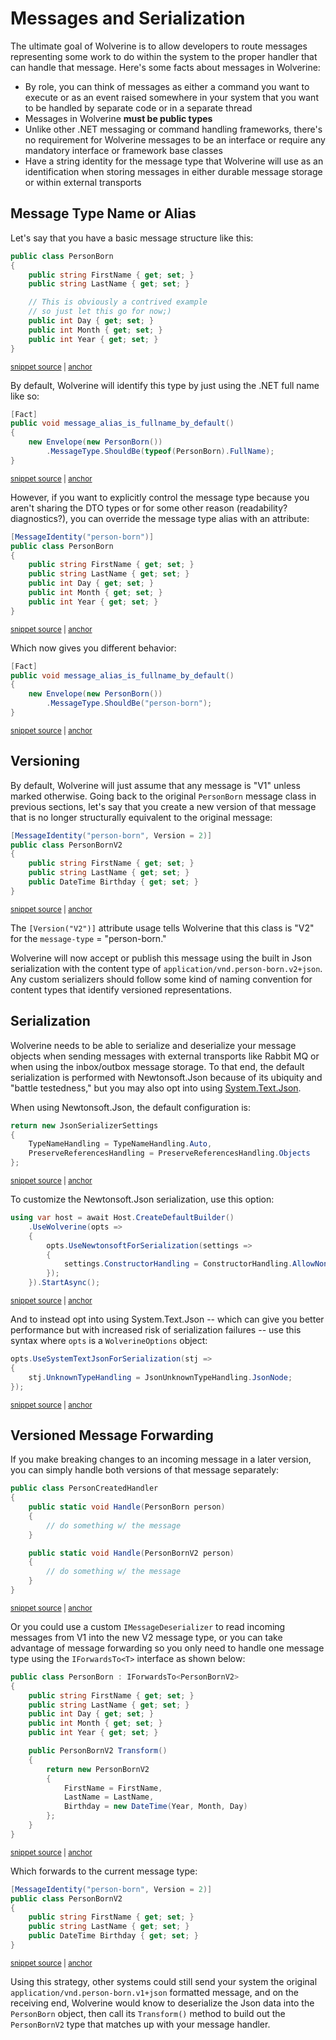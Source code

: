 # Messages and Serialization

The ultimate goal of Wolverine is to allow developers to route messages representing some work to do within the system
to the proper handler that can handle that message. Here's some facts about messages in Wolverine:

* By role, you can think of messages as either a command you want to execute or as an event raised somewhere in your system
  that you want to be handled by separate code or in a separate thread
* Messages in Wolverine **must be public types**
* Unlike other .NET messaging or command handling frameworks, there's no requirement for Wolverine messages to be an interface or require any mandatory interface or framework base classes
* Have a string identity for the message type that Wolverine will use as an identification when storing messages
  in either durable message storage or within external transports

## Message Type Name or Alias

Let's say that you have a basic message structure like this:

<!-- snippet: sample_PersonBorn1 -->
<a id='snippet-sample_personborn1'></a>
```cs
public class PersonBorn
{
    public string FirstName { get; set; }
    public string LastName { get; set; }

    // This is obviously a contrived example
    // so just let this go for now;)
    public int Day { get; set; }
    public int Month { get; set; }
    public int Year { get; set; }
}
```
<sup><a href='https://github.com/JasperFx/wolverine/blob/main/src/Samples/DocumentationSamples/MessageVersioning.cs#L13-L27' title='Snippet source file'>snippet source</a> | <a href='#snippet-sample_personborn1' title='Start of snippet'>anchor</a></sup>
<!-- endSnippet -->

By default, Wolverine will identify this type by just using the .NET full name like so:

<!-- snippet: sample_ootb_message_alias -->
<a id='snippet-sample_ootb_message_alias'></a>
```cs
[Fact]
public void message_alias_is_fullname_by_default()
{
    new Envelope(new PersonBorn())
        .MessageType.ShouldBe(typeof(PersonBorn).FullName);
}
```
<sup><a href='https://github.com/JasperFx/wolverine/blob/main/src/Samples/DocumentationSamples/MessageVersioning.cs#L32-L41' title='Snippet source file'>snippet source</a> | <a href='#snippet-sample_ootb_message_alias' title='Start of snippet'>anchor</a></sup>
<!-- endSnippet -->

However, if you want to explicitly control the message type because you aren't sharing the DTO types or for some
other reason (readability? diagnostics?), you can override the message type alias with an attribute:

<!-- snippet: sample_override_message_alias -->
<a id='snippet-sample_override_message_alias'></a>
```cs
[MessageIdentity("person-born")]
public class PersonBorn
{
    public string FirstName { get; set; }
    public string LastName { get; set; }
    public int Day { get; set; }
    public int Month { get; set; }
    public int Year { get; set; }
}
```
<sup><a href='https://github.com/JasperFx/wolverine/blob/main/src/Samples/DocumentationSamples/MessageVersioning.cs#L47-L59' title='Snippet source file'>snippet source</a> | <a href='#snippet-sample_override_message_alias' title='Start of snippet'>anchor</a></sup>
<!-- endSnippet -->

Which now gives you different behavior:

<!-- snippet: sample_explicit_message_alias -->
<a id='snippet-sample_explicit_message_alias'></a>
```cs
[Fact]
public void message_alias_is_fullname_by_default()
{
    new Envelope(new PersonBorn())
        .MessageType.ShouldBe("person-born");
}
```
<sup><a href='https://github.com/JasperFx/wolverine/blob/main/src/Samples/DocumentationSamples/MessageVersioning.cs#L63-L72' title='Snippet source file'>snippet source</a> | <a href='#snippet-sample_explicit_message_alias' title='Start of snippet'>anchor</a></sup>
<!-- endSnippet -->

## Versioning

By default, Wolverine will just assume that any message is "V1" unless marked otherwise.
Going back to the original `PersonBorn` message class in previous sections, let's say that you
create a new version of that message that is no longer structurally equivalent to the original message:

<!-- snippet: sample_PersonBorn_V2 -->
<a id='snippet-sample_personborn_v2'></a>
```cs
[MessageIdentity("person-born", Version = 2)]
public class PersonBornV2
{
    public string FirstName { get; set; }
    public string LastName { get; set; }
    public DateTime Birthday { get; set; }
}
```
<sup><a href='https://github.com/JasperFx/wolverine/blob/main/src/Samples/DocumentationSamples/MessageVersioning.cs#L78-L88' title='Snippet source file'>snippet source</a> | <a href='#snippet-sample_personborn_v2' title='Start of snippet'>anchor</a></sup>
<!-- endSnippet -->

The `[Version("V2")]` attribute usage tells Wolverine that this class is "V2" for the `message-type` = "person-born."

Wolverine will now accept or publish this message using the built in Json serialization with the content type of `application/vnd.person-born.v2+json`.
Any custom serializers should follow some kind of naming convention for content types that identify versioned representations.


## Serialization

Wolverine needs to be able to serialize and deserialize your message objects when sending messages with external transports like Rabbit MQ or when using the inbox/outbox message storage.
To that end, the default serialization is performed with Newtonsoft.Json because of its ubiquity and "battle testedness," but
you may also opt into using [System.Text.Json](https://docs.microsoft.com/en-us/dotnet/api/system.text.json?view=net-6.0).

When using Newtonsoft.Json, the default configuration is:

<!-- snippet: sample_default_newtonsoft_settings -->
<a id='snippet-sample_default_newtonsoft_settings'></a>
```cs
return new JsonSerializerSettings
{
    TypeNameHandling = TypeNameHandling.Auto,
    PreserveReferencesHandling = PreserveReferencesHandling.Objects
};
```
<sup><a href='https://github.com/JasperFx/wolverine/blob/main/src/Wolverine/Runtime/Serialization/NewtonsoftSerializer.cs#L132-L140' title='Snippet source file'>snippet source</a> | <a href='#snippet-sample_default_newtonsoft_settings' title='Start of snippet'>anchor</a></sup>
<!-- endSnippet -->

To customize the Newtonsoft.Json serialization, use this option:

<!-- snippet: sample_CustomizingJsonSerialization -->
<a id='snippet-sample_customizingjsonserialization'></a>
```cs
using var host = await Host.CreateDefaultBuilder()
    .UseWolverine(opts =>
    {
        opts.UseNewtonsoftForSerialization(settings =>
        {
            settings.ConstructorHandling = ConstructorHandling.AllowNonPublicDefaultConstructor;
        });
    }).StartAsync();
```
<sup><a href='https://github.com/JasperFx/wolverine/blob/main/src/Samples/DocumentationSamples/MessageVersioning.cs#L162-L173' title='Snippet source file'>snippet source</a> | <a href='#snippet-sample_customizingjsonserialization' title='Start of snippet'>anchor</a></sup>
<!-- endSnippet -->

And to instead opt into using System.Text.Json -- which can give you better performance but with
increased risk of serialization failures -- use this syntax where `opts` is a `WolverineOptions` object:

<!-- snippet: sample_opting_into_STJ -->
<a id='snippet-sample_opting_into_stj'></a>
```cs
opts.UseSystemTextJsonForSerialization(stj =>
{
    stj.UnknownTypeHandling = JsonUnknownTypeHandling.JsonNode;
});
```
<sup><a href='https://github.com/JasperFx/wolverine/blob/main/src/Testing/CoreTests/Transports/Local/local_integration_specs.cs#L26-L33' title='Snippet source file'>snippet source</a> | <a href='#snippet-sample_opting_into_stj' title='Start of snippet'>anchor</a></sup>
<!-- endSnippet -->


## Versioned Message Forwarding

If you make breaking changes to an incoming message in a later version, you can simply handle both versions of that message separately:

<!-- snippet: sample_PersonCreatedHandler -->
<a id='snippet-sample_personcreatedhandler'></a>
```cs
public class PersonCreatedHandler
{
    public static void Handle(PersonBorn person)
    {
        // do something w/ the message
    }

    public static void Handle(PersonBornV2 person)
    {
        // do something w/ the message
    }
}
```
<sup><a href='https://github.com/JasperFx/wolverine/blob/main/src/Samples/DocumentationSamples/MessageVersioning.cs#L113-L128' title='Snippet source file'>snippet source</a> | <a href='#snippet-sample_personcreatedhandler' title='Start of snippet'>anchor</a></sup>
<!-- endSnippet -->

Or you could use a custom `IMessageDeserializer` to read incoming messages from V1 into the new V2 message type, or you can take advantage of message forwarding
so you only need to handle one message type using the `IForwardsTo<T>` interface as shown below:

<!-- snippet: sample_IForwardsTo_PersonBornV2 -->
<a id='snippet-sample_iforwardsto_personbornv2'></a>
```cs
public class PersonBorn : IForwardsTo<PersonBornV2>
{
    public string FirstName { get; set; }
    public string LastName { get; set; }
    public int Day { get; set; }
    public int Month { get; set; }
    public int Year { get; set; }

    public PersonBornV2 Transform()
    {
        return new PersonBornV2
        {
            FirstName = FirstName,
            LastName = LastName,
            Birthday = new DateTime(Year, Month, Day)
        };
    }
}
```
<sup><a href='https://github.com/JasperFx/wolverine/blob/main/src/Samples/DocumentationSamples/MessageVersioning.cs#L90-L111' title='Snippet source file'>snippet source</a> | <a href='#snippet-sample_iforwardsto_personbornv2' title='Start of snippet'>anchor</a></sup>
<!-- endSnippet -->

Which forwards to the current message type:

<!-- snippet: sample_PersonBorn_V2 -->
<a id='snippet-sample_personborn_v2'></a>
```cs
[MessageIdentity("person-born", Version = 2)]
public class PersonBornV2
{
    public string FirstName { get; set; }
    public string LastName { get; set; }
    public DateTime Birthday { get; set; }
}
```
<sup><a href='https://github.com/JasperFx/wolverine/blob/main/src/Samples/DocumentationSamples/MessageVersioning.cs#L78-L88' title='Snippet source file'>snippet source</a> | <a href='#snippet-sample_personborn_v2' title='Start of snippet'>anchor</a></sup>
<!-- endSnippet -->

Using this strategy, other systems could still send your system the original `application/vnd.person-born.v1+json` formatted
message, and on the receiving end, Wolverine would know to deserialize the Json data into the `PersonBorn` object, then call its
`Transform()` method to build out the `PersonBornV2` type that matches up with your message handler.





